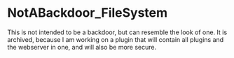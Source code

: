 # NotABackdoor_FileSystem

This is not intended to be a backdoor, but can resemble the look of one.
It is archived, because I am working on a plugin that will contain all plugins and the webserver in one, and will also be more secure. 